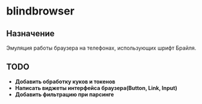 # blindbrowser

## Назначение
 Эмуляция работы браузера на телефонах, использующих шрифт Брайля.

## TODO
- **Добавить обработку куков и токенов**
- **Написать виджеты интерфейса браузера(Button, Link, Input)**
- **Добавить фильтрацию при парсинге**
